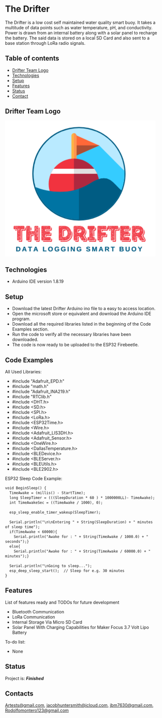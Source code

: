 # The Drifter
The Drifter is a low cost self maintained water quality smart buoy. It takes a multitude of data 
points such as water temperature, pH, and conductivity. Power is drawn from an internal battery along
with a solar panel to recharge the battery. The said data is stored on a local SD Card and also 
sent to a base station through LoRa radio signals.

## Table of contents
* [Drifter Team Logo](#Drifter-Team-Logo)
* [Technologies](#technologies)
* [Setup](#setup)
* [Features](#features)
* [Status](#status)
* [Contact](#contact)

## Drifter Team Logo
![Example screenshot](./img/drifterlogo.png)

## Technologies
* Arduino IDE version 1.8.19

## Setup
* Download the latest Drifter Arduino ino file to a easy to access location.
* Open the microsoft store or equivalent and download the Arduino IDE program.
* Download all the required libraries listed in the beginning of the Code Examples section.
* Run the code to verify all the necessary libraries have been downloaded.
* The code is now ready to be uploaded to the ESP32 Firebeetle.

## Code Examples
All Used Libraries: 

* #include "Adafruit_EPD.h"
* #include "math.h"
* #include "Adafruit_INA219.h"
* #include "RTClib.h"
* #include <DHT.h>
* #include <SD.h>
* #include <SPI.h>
* #include <LoRa.h>
* #include <ESP32Time.h>
* #include <Wire.h>
* #include <Adafruit_LIS3DH.h>
* #include <Adafruit_Sensor.h>
* #include <OneWire.h>
* #include <DallasTemperature.h>
* #include <BLEDevice.h>
* #include <BLEServer.h>
* #include <BLEUtils.h>
* #include <BLE2902.h>

ESP32 Sleep Code Example:
```
void BeginSleep() {
  TimeAwake = (millis() - StartTime);
  long SleepTimer = (((SleepDuration * 60 ) * 1000000LL)- TimeAwake);
  int TimeAwakeSec = ((TimeAwake / 1000), 0);
 
  esp_sleep_enable_timer_wakeup(SleepTimer);  
  
  Serial.println("\n\nEntering " + String(SleepDuration) + " minutes of sleep time");
  if(TimeAwake < 60000){
    Serial.println("Awake for : " + String(TimeAwake / 1000.0) + " seconds");}
  else{
    Serial.println("Awake for : " + String(TimeAwake / 60000.0) + " minutes");}
  
  Serial.println("\nGoing to sleep...");
  esp_deep_sleep_start();  // Sleep for e.g. 30 minutes
}
```

## Features
List of features ready and TODOs for future development
* Bluetooth Communication
* LoRa Communication
* Internal Storage Via Micro SD Card
* Solar Panel With Charging Capabilities for Maker Focus 3.7 Volt Lipo Battery

To-do list:
* None

## Status
Project is:  ***Finished***

## Contacts
Artests@gmail.com, jacobhuntersmith@icloud.com, jbm7630@gmail.com, Rodolfomontero123@gmail.com
